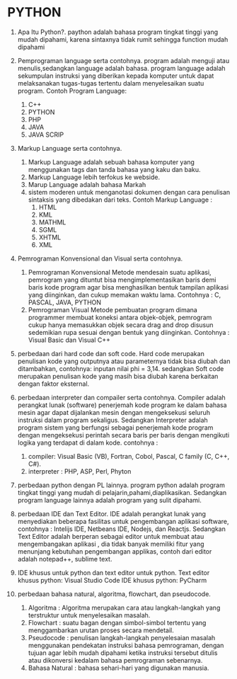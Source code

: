 # PYTHON

1. Apa Itu Python?.
    paython adalah bahasa program tingkat tinggi yang mudah dipahami, karena sintaxnya tidak rumit sehingga function mudah dipahami
    
2. Pemprograman language serta contohnya.
    program adalah menguji atau menulis,sedangkan language adalah bahasa. program language adalah sekumpulan instruksi yang diberikan kepada komputer untuk dapat melaksanakan tugas-tugas tertentu dalam menyelesaikan suatu program.
    Contoh Program Language:
      1. C++
      2. PYTHON
      3. PHP
      4. JAVA
      5. JAVA SCRIP

3. Markup Language serta contohnya.
    1. Markup Language adalah sebuah bahasa komputer yang menggunakan tags dan tanda bahasa yang kaku dan baku.
    2. Markup Language lebih terfokus ke webside.
    3. Marup Language adalah bahasa Markah
    4. sistem moderen untuk menganotasi dokumen dengan cara penulisan sintaksis yang dibedakan dari teks.
    Contoh Markup Language :
        1. HTML
        2. KML
        3. MATHML
        4. SGML
        5. XHTML
        6. XML

4. Pemrograman Konvensional dan Visual serta contohnya.
    1. Pemrograman Konvensional
       Metode mendesain suatu aplikasi, pemrogram yang dituntut bisa mengimplementasikan baris demi baris kode program agar bisa menghasilkan bentuk tampilan aplikasi yang diinginkan, dan cukup memakan waktu lama.
       Contohnya  : C, PASCAL, JAVA, PYTHON
    2. Pemrograman Visual
       Metode pembuatan program dimana programmer membuat koneksi antara objek-objek, pemrogram cukup hanya memasukkan objek secara drag and drop disusun sedemikian rupa sesuai dengan bentuk yang diinginkan.
       Contohnya  : Visual Basic dan Visual C++
       
5. perbedaan dari hard code dan soft code.
    Hard code merupakan penulisan kode yang outputnya atau parameternya tidak bisa diubah dan ditambahkan, contohnya: inputan nilai phi = 3,14. sedangkan Soft code merupakan penulisan kode yang masih bisa diubah karena berkaitan dengan faktor eksternal.
       
6. perbedaan interpreter dan compailer serta contohnya.
    Compiler adalah perangkat lunak (software) penerjemah kode program ke dalam bahasa mesin agar dapat dijalankan mesin dengan mengeksekusi seluruh instruksi dalam program sekaligus. Sedangkan Interpreter adalah program sistem yang berfungsi sebagai penerjemah kode program dengan mengeksekusi perintah secara baris per baris dengan mengikuti logika yang terdapat di dalam kode.
    contohnya :
    1. compiler: Visual Basic (VB), Fortran, Cobol, Pascal, C family (C, C++, C#).
    2. interpreter : PHP, ASP, Perl, Phyton

7. perbedaan python dengan PL lainnya.
     program python adalah program tingkat tinggi yang mudah di pelajarin,pahami,diaplikasikan. Sedangkan program language lainnya adalah program yang sulit dipahami.
     
8. perbedaan IDE dan Text Editor. 
    IDE adalah perangkat lunak yang menyediakan beberapa fasilitas untuk pengembangan aplikasi software, contohnya : Intelijs IDE, Netbeans IDE, Nodejs, dan Reactjs. Sedangkan Text Editor adalah berperan sebagai editor untuk membuat atau mengembangakan aplikasi , dia tidak banyak memiliki fitur yang menunjang kebutuhan pengembangan applikas, contoh dari editor adalah notepad++, sublime text.

9. IDE khusus untuk python dan text editor untuk python. 
    Text editor khusus python: Visual Studio Code
    IDE khusus python: PyCharm

10. perbedaan bahasa natural, algoritma, flowchart, dan pseudocode.
    1. Algoritma : Algoritma merupakan cara atau langkah-langkah yang terstruktur untuk menyelesaikan masalah.
    2. Flowchart : suatu bagan dengan simbol-simbol tertentu yang menggambarkan urutan proses secara mendetail.
    3. Pseudocode : penulisan langkah-langkah penyelesaian masalah menggunakan pendekatan instruksi bahasa pemrograman, dengan tujuan agar lebih mudah dipahami ketika instruksi tersebut ditulis atau dikonversi kedalam bahasa pemrograman sebenarnya.
    4. Bahasa Natural : bahasa sehari-hari yang digunakan manusia.
